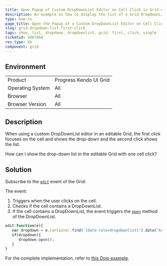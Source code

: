 ```yaml
---
title: Open Popup of Custom DropDownList Editor on Cell Click in Grid with Batch Editing
description: An example on how to display the list of a Grid DropDownList with one click instead of two.
type: how-to
page_title: Open the Popup of a Custom DropDownList Editor on Cell Click in Batch Editing | Kendo UI Grid
slug: grid-dropdown-list-first-click
tags: show, list, dropdown, dropdownlist, grid, first, click, single
ticketid: 1087864
res_type: kb
component: grid
---
```


## Environment

<table>
 <tr>
  <td>Product</td>
  <td>Progress Kendo UI Grid</td>
 </tr>
 <tr>
  <td>Operating System</td>
  <td>All</td>
 </tr>
 <tr>
  <td>Browser</td>
  <td>All</td>
 </tr>
 <tr>
  <td>Browser Version</td>
  <td>All</td>
 </tr>
</table>

## Description

When using a custom DropDownList editor in an editable Grid, the first click focuses on the cell and shows the drop-down and the second click shows the list.

How can I show the drop-down list in the editable Grid with one cell click?

## Solution

Subscribe to the [`edit`](https://docs.telerik.com/kendo-ui/api/javascript/ui/grid#events-edit) event of the Grid:

The event:
1. Triggers when the user clicks on the cell.
1. Checks if the cell contains a DropDownList.
1. If the cell contains a DropDownList, the event triggers the [`open`](https://docs.telerik.com/kendo-ui/api/javascript/ui/dropdownlist#methods-open) method of the DropDownList.

```javascript
edit:function(e){
   var dropdown = e.container.find('[data-role=dropdownlist]').data('kendoDropDownList');
   if(dropdown){
      dropdown.open();
   }
}
```

For the complete implementation, refer to [this Dojo example](http://dojo.telerik.com/OWIGe).
